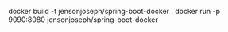 docker build -t jensonjoseph/spring-boot-docker .
docker run -p 9090:8080 jensonjoseph/spring-boot-docker